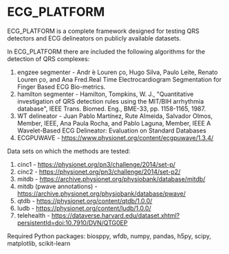 # ECG_PLATFORM
ECG_PLATFORM is a complete framework designed for testing QRS detectors and ECG delineators on publicly available datasets.


In ECG_PLATFORM there are included the following algorithms for the detection of QRS complexes:

1) engzee segmenter - Andr ́e Louren ̧co, Hugo Silva, Paulo Leite, Renato Louren ̧co, and Ana Fred.Real  Time  Electrocardiogram  Segmentation  for  Finger  Based  ECG  Bio-metrics.
2) hamilton segmenter - Hamilton, Tompkins, W. J., "Quantitative investigation of QRS detection rules using the MIT/BIH  arrhythmia  database",  IEEE  Trans.  Biomed.  Eng.,  BME-33,  pp.  1158-1165,  1987.
3) WT delineator - Juan Pablo Martínez, Rute Almeida, Salvador Olmos, Member, IEEE, Ana Paula Rocha, and Pablo
Laguna, Member, IEEE A Wavelet-Based ECG Delineator: Evaluation on Standard Databases
4) ECGPUWAVE - https://www.physionet.org/content/ecgpuwave/1.3.4/

Data sets on which the methods are tested:

1) cinc1 - https://physionet.org/pn3/challenge/2014/set-p/
2) cinc2 - https://physionet.org/pn3/challenge/2014/set-p2/
3) mitdb - https://archive.physionet.org/physiobank/database/mitdb/
4) mitdb (pwave annotations) - https://archive.physionet.org/physiobank/database/pwave/
5) qtdb - https://physionet.org/content/qtdb/1.0.0/
6) ludb - https://physionet.org/content/ludb/1.0.0/
7) telehealth - https://dataverse.harvard.edu/dataset.xhtml?persistentId=doi:10.7910/DVN/QTG0EP

Required Python packages: biosppy, wfdb, numpy, pandas, h5py, scipy, matplotlib, scikit-learn
